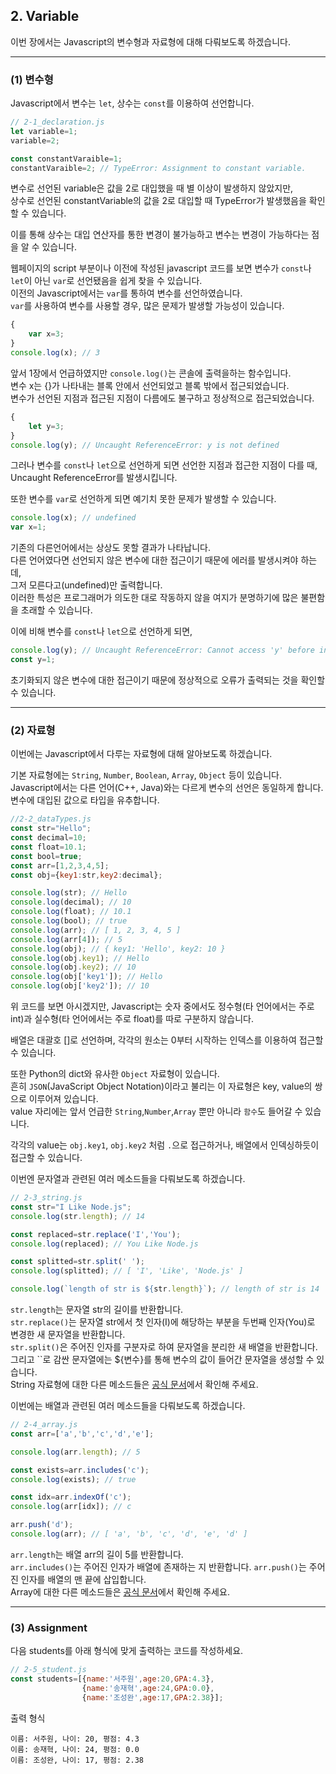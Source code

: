 ## 2. Variable
이번 장에서는 Javascript의 변수형과 자료형에 대해 다뤄보도록 하겠습니다.  

---

### (1) 변수형
Javascript에서 변수는 `let`, 상수는 `const`를 이용하여 선언합니다.  
``` javascript
// 2-1_declaration.js
let variable=1;
variable=2;

const constantVaraible=1;
constantVaraible=2; // TypeError: Assignment to constant variable.
```  
변수로 선언된 variable은 값을 2로 대입했을 때 별 이상이 발생하지 않았지만,  
상수로 선언된 constantVariable의 값을 2로 대입할 때 TypeError가 발생했음을 확인할 수 있습니다.  

이를 통해 상수는 대입 연산자를 통한 변경이 불가능하고 변수는 변경이 가능하다는 점을 알 수 있습니다.  

웹페이지의 script 부분이나 이전에 작성된 javascript 코드를 보면 변수가 `const`나 `let`이 아닌 `var`로 선언됐음을 쉽게 찾을 수 있습니다.   
이전의 Javascript에서는 `var`를 통하여 변수를 선언하였습니다.  
`var`를 사용하여 변수를 사용할 경우, 많은 문제가 발생할 가능성이 있습니다.  
  
```javascript
{
    var x=3;
}
console.log(x); // 3
```
앞서 1장에서 언급하였지만 `console.log()`는 콘솔에 출력을하는 함수입니다.  
변수 x는 {}가 나타내는 블록 안에서 선언되었고 블록 밖에서 접근되었습니다.  
변수가 선언된 지점과 접근된 지점이 다름에도 불구하고 정상적으로 접근되었습니다.  

```javascript
{
    let y=3;
}
console.log(y); // Uncaught ReferenceError: y is not defined
```
그러나 변수를 `const`나 `let`으로 선언하게 되면 선언한 지점과 접근한 지점이 다를 때, Uncaught ReferenceError를 발생시킵니다.  

또한 변수를 `var`로 선언하게 되면 예기치 못한 문제가 발생할 수 있습니다.  
```javascript
console.log(x); // undefined
var x=1;
```
기존의 다른언어에서는 상상도 못할 결과가 나타납니다.  
다른 언어였다면 선언되지 않은 변수에 대한 접근이기 때문에 에러를 발생시켜야 하는데,  
그저 모른다고(undefined)만 출력합니다.  
이러한 특성은 프로그래머가 의도한 대로 작동하지 않을 여지가 분명하기에 많은 불편함을 초래할 수 있습니다.  

이에 비해 변수를 `const`나 `let`으로 선언하게 되면,
```javascript
console.log(y); // Uncaught ReferenceError: Cannot access 'y' before initialization
const y=1;
```
초기화되지 않은 변수에 대한 접근이기 때문에 정상적으로 오류가 출력되는 것을 확인할 수 있습니다.  

---

### (2) 자료형
이번에는 Javascript에서 다루는 자료형에 대해 알아보도록 하겠습니다.  

기본 자료형에는 `String`, `Number`, `Boolean`, `Array`, `Object` 등이 있습니다.  
Javascript에서는 다른 언어(C++, Java)와는 다르게 변수의 선언은 동일하게 합니다.  
변수에 대입된 값으로 타입을 유추합니다.  
```javascript
//2-2_dataTypes.js
const str="Hello";
const decimal=10;
const float=10.1;
const bool=true;
const arr=[1,2,3,4,5];
const obj={key1:str,key2:decimal};

console.log(str); // Hello
console.log(decimal); // 10
console.log(float); // 10.1
console.log(bool); // true
console.log(arr); // [ 1, 2, 3, 4, 5 ]
console.log(arr[4]); // 5
console.log(obj); // { key1: 'Hello', key2: 10 }
console.log(obj.key1); // Hello
console.log(obj.key2); // 10
console.log(obj['key1']); // Hello
console.log(obj['key2']); // 10
```
위 코드를 보면 아시겠지만, Javascript는 숫자 중에서도 정수형(타 언어에서는 주로 int)과 실수형(타 언어에서는 주로 float)를 따로 구분하지 않습니다.  

배열은 대괄호 []로 선언하며, 각각의 원소는 0부터 시작하는 인덱스를 이용하여 접근할 수 있습니다.  

또한 Python의 dict와 유사한 `Object` 자료형이 있습니다.  
흔히 `JSON`(JavaScript Object Notation)이라고 불리는 이 자료형은 key, value의 쌍으로 이루어져 있습니다.  
value 자리에는 앞서 언급한 `String`,`Number`,`Array` 뿐만 아니라 `함수`도 들어갈 수 있습니다.   

각각의 value는 `obj.key1`, `obj.key2` 처럼 `.`으로 접근하거나, 
배열에서 인덱싱하듯이 접근할 수 있습니다.  

이번엔 문자열과 관련된 여러 메소드들을 다뤄보도록 하겠습니다.
```javascript
// 2-3_string.js
const str="I Like Node.js";
console.log(str.length); // 14

const replaced=str.replace('I','You');
console.log(replaced); // You Like Node.js

const splitted=str.split(' ');
console.log(splitted); // [ 'I', 'Like', 'Node.js' ]

console.log(`length of str is ${str.length}`); // length of str is 14
```
`str.length`는 문자열 str의 길이를 반환합니다.  
`str.replace()`는 문자열 str에서 첫 인자(I)에 해당하는 부분을 두번째 인자(You)로 변경한 새 문자열을 반환합니다.  
`str.split()`은 주어진 인자를 구분자로 하여 문자열을 분리한 새 배열을 반환합니다.  
그리고 ``로 감싼 문자열에는 ${변수}를 통해 변수의 값이 들어간 문자열을 생성할 수 있습니다.  
String 자료형에 대한 다른 메소드들은 [공식 문서](https://developer.mozilla.org/ko/docs/Web/JavaScript/Reference/Global_Objects/String)에서 확인해 주세요.  

이번에는 배열과 관련된 여러 메소드들을 다뤄보도록 하겠습니다.  

```javascript
// 2-4_array.js
const arr=['a','b','c','d','e'];

console.log(arr.length); // 5

const exists=arr.includes('c');
console.log(exists); // true

const idx=arr.indexOf('c');
console.log(arr[idx]); // c

arr.push('d');
console.log(arr); // [ 'a', 'b', 'c', 'd', 'e', 'd' ]
```
`arr.length`는 배열 arr의 길이 5를 반환합니다.  
`arr.includes()`는 주어진 인자가 배열에 존재하는 지 반환합니다.
`arr.push()`는 주어진 인자를 배열의 맨 끝에 삽입합니다.  
Array에 대한 다른 메소드들은 [공식 문서](https://developer.mozilla.org/ko/docs/Web/JavaScript/Reference/Global_Objects/Array)에서 확인해 주세요.  

---  

### (3) Assignment
다음 students를 아래 형식에 맞게 출력하는 코드를 작성하세요.
```javascript
// 2-5_student.js
const students=[{name:'서주원',age:20,GPA:4.3},
                {name:'송재혁',age:24,GPA:0.0},
                {name:'조성완',age:17,GPA:2.38}];
```
출력 형식
```
이름: 서주원, 나이: 20, 평점: 4.3
이름: 송재혁, 나이: 24, 평점: 0.0
이름: 조성완, 나이: 17, 평점: 2.38
```